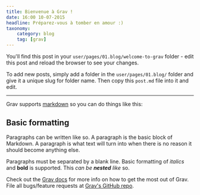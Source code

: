 ```yaml
---
title: Bienvenue à Grav !
date: 16:00 10-07-2015
headline: Préparez-vous à tomber en amour :)
taxonomy:
    category: blog
    tag: [grav]
---
```


You'll find this post in your `user/pages/01.blog/welcome-to-grav` folder - edit this post and reload the browser to see your changes.

To add new posts, simply add a folder in the `user/pages/01.blog/` folder and give it a unique slug for folder name. Then copy this `post.md` file into it and edit.

---

Grav supports [markdown](https://en.wikipedia.org/wiki/Markdown) so you can do things like this:

## Basic formatting

Paragraphs can be written like so. A paragraph is the basic block of Markdown. A paragraph is what text will turn into when there is no reason it should become anything else.

Paragraphs must be separated by a blank line. Basic formatting of *italics* and **bold** is supported. This *can be **nested** like* so.

Check out the [Grav docs][grav-docs] for more info on how to get the most out of Grav. File all bugs/feature requests at [Grav's GitHub repo][grav-gh].

[grav]: http://getgrav.org/
[grav-docs]: http://learn.getgrav.org
[grav-gh]: https://github.com/getgrav/grav

